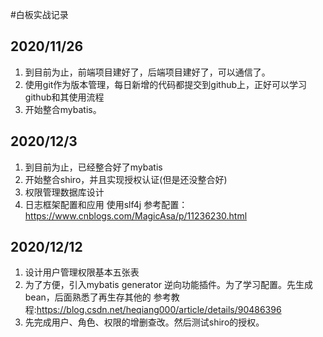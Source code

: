 #白板实战记录                 
## 2020/11/26
1. 到目前为止，前端项目建好了，后端项目建好了，可以通信了。
2. 使用git作为版本管理，每日新增的代码都提交到github上，正好可以学习github和其使用流程
3. 开始整合mybatis。
## 2020/12/3
1. 到目前为止，已经整合好了mybatis
2. 开始整合shiro，并且实现授权认证(但是还没整合好)
3. 权限管理数据库设计
4. 日志框架配置和应用
    使用slf4j
    参考配置：
    https://www.cnblogs.com/MagicAsa/p/11236230.html
## 2020/12/12
1. 设计用户管理权限基本五张表
2. 为了方便，引入mybatis generator 逆向功能插件。为了学习配置。先生成bean，后面熟悉了再生存其他的
    参考教程:https://blog.csdn.net/heqiang000/article/details/90486396
3. 先完成用户、角色、权限的增删查改。然后测试shiro的授权。
